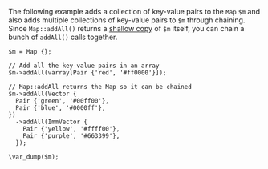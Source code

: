 The following example adds a collection of key-value pairs to the `Map` `$m` and also adds multiple collections of key-value pairs to `$m` through chaining. Since `Map::addAll()` returns a [shallow copy](https://en.wikipedia.org/wiki/Object_copying#Shallow_copy) of `$m` itself, you can chain a bunch of `addAll()` calls together.

```basic-usage.php
$m = Map {};

// Add all the key-value pairs in an array
$m->addAll(varray[Pair {'red', '#ff0000'}]);

// Map::addAll returns the Map so it can be chained
$m->addAll(Vector {
  Pair {'green', '#00ff00'},
  Pair {'blue', '#0000ff'},
})
  ->addAll(ImmVector {
    Pair {'yellow', '#ffff00'},
    Pair {'purple', '#663399'},
  });

\var_dump($m);
```
